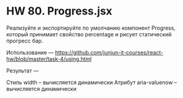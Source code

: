 # HW 80. Progress.jsx

Реализуйте и экспортируйте по умолчанию компонент Progress, который принимает свойство percentage и рисует статический прогресс бар.

Использование — https://github.com/junjun-it-courses/react-hw/blob/master/task-4/using.html

Результат — <div class="progress">
<div class="progress-bar" role="progressbar" aria-valuenow="40" aria-valuemin="0" aria-valuemax="100" aria-label="progressbar" style="width: 40%;">
</div>
</div>

Стиль width – вычисляется динамически
Атрибут aria-valuenow – вычисляется динамически